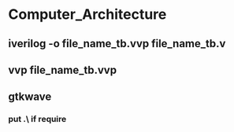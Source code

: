 # Computer_Architecture
## iverilog -o file_name_tb.vvp file_name_tb.v
## vvp file_name_tb.vvp
## gtkwave

### put .\ if require
